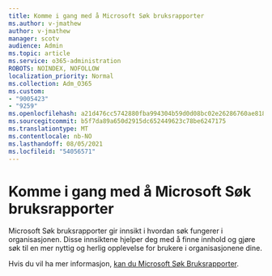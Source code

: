 ```yaml
---
title: Komme i gang med å Microsoft Søk bruksrapporter
ms.author: v-jmathew
author: v-jmathew
manager: scotv
audience: Admin
ms.topic: article
ms.service: o365-administration
ROBOTS: NOINDEX, NOFOLLOW
localization_priority: Normal
ms.collection: Adm_O365
ms.custom:
- "9005423"
- "9259"
ms.openlocfilehash: a21d476cc5742880fba994304b59d0d08bc02e26286760ae8181b97877144e25
ms.sourcegitcommit: b5f7da89a650d2915dc652449623c78be6247175
ms.translationtype: MT
ms.contentlocale: nb-NO
ms.lasthandoff: 08/05/2021
ms.locfileid: "54056571"
---
```

# <a name="get-started-with-using-microsoft-search-usage-reports"></a>Komme i gang med å Microsoft Søk bruksrapporter

Microsoft Søk bruksrapporter gir innsikt i hvordan søk fungerer i organisasjonen. Disse innsiktene hjelper deg med å finne innhold og gjøre søk til en mer nyttig og herlig opplevelse for brukere i organisasjonene dine.

Hvis du vil ha mer informasjon, [kan du Microsoft Søk Bruksrapporter](https://go.microsoft.com/fwlink/?linkid=2152048).
